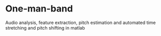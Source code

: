 # One-man-band
Audio analysis, feature extraction, pitch estimation and automated time stretching and pitch shifting in matlab
